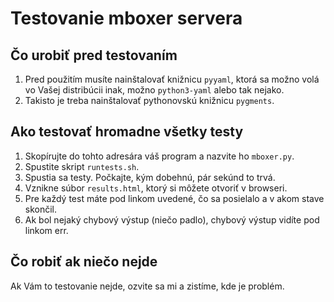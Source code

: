 # Testovanie mboxer servera

## Čo urobiť pred testovaním

1. Pred použitím musíte nainštalovať knižnicu `pyyaml`, ktorá sa možno volá vo Vašej distribúcii
   inak, možno `python3-yaml` alebo tak nejako.
2. Takisto je treba nainštalovať pythonovskú knižnicu `pygments`.

## Ako testovať hromadne všetky testy

1. Skopírujte do tohto adresára váš program a nazvite ho `mboxer.py`.
2. Spustite skript `runtests.sh`.
3. Spustia sa testy. Počkajte, kým dobehnú, pár sekúnd to trvá.
4. Vznikne súbor `results.html`, ktorý si môžete otvoriť v browseri.
5. Pre každý test máte pod linkom uvedené, čo sa posielalo a v akom stave skončil.
6. Ak bol nejaký chybový výstup (niečo padlo), chybový výstup vidíte pod linkom err.

## Čo robiť ak niečo nejde

Ak Vám to testovanie nejde, ozvite sa mi a zistíme, kde je problém.
